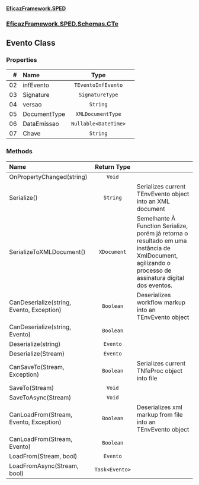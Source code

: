#### [EficazFramework.SPED](EficazFrameworkSPED.md 'EficazFramework SPED')
### [EficazFramework.SPED.Schemas.CTe](EficazFramework.SPED.Schemas.CTe.md 'EficazFramework.SPED.Schemas.CTe')

## Evento Class
### Properties

| # | Name | Type | |
| ---: | :--- | :---: | :--- |
| 02 | infEvento | `TEventoInfEvento` |  |
| 03 | Signature | `SignatureType` |  |
| 04 | versao | `String` |  |
| 05 | DocumentType | `XMLDocumentType` |  |
| 06 | DataEmissao | `Nullable<DateTime>` |  |
| 07 | Chave | `String` |  |
### Methods

| Name | Return Type | |
| :--- | :---: | :--- |
| OnPropertyChanged(string) | `Void` |  |
| Serialize() | `String` | Serializes current TEnvEvento object into an XML document |
| SerializeToXMLDocument() | `XDocument` | Semelhante À Function Serialize, porém já retorna o resultado            em uma instância de XmlDocument, agilizando o processo de assinatura            digital dos eventos. |
| CanDeserialize(string, Evento, Exception) | `Boolean` | Deserializes workflow markup into an TEnvEvento object |
| CanDeserialize(string, Evento) | `Boolean` |  |
| Deserialize(string) | `Evento` |  |
| Deserialize(Stream) | `Evento` |  |
| CanSaveTo(Stream, Exception) | `Boolean` | Serializes current TNfeProc object into file |
| SaveTo(Stream) | `Void` |  |
| SaveToAsync(Stream) | `Void` |  |
| CanLoadFrom(Stream, Evento, Exception) | `Boolean` | Deserializes xml markup from file into an TEnvEvento object |
| CanLoadFrom(Stream, Evento) | `Boolean` |  |
| LoadFrom(Stream, bool) | `Evento` |  |
| LoadFromAsync(Stream, bool) | `Task<Evento>` |  |
